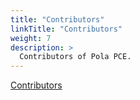 ```yaml
---
title: "Contributors"
linkTitle: "Contributors"
weight: 7
description: >
  Contributors of Pola PCE.
---
```


[Contributors](https://github.com/nttcom/pola/graphs/contributors)
